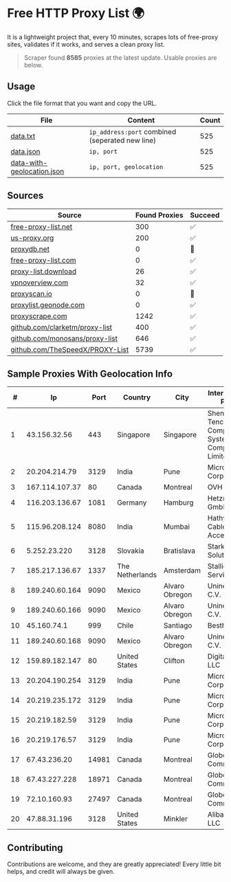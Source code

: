 
# Free HTTP Proxy List 🌍

It is a lightweight project that, every 10 minutes, scrapes lots of free-proxy sites, validates if it works, and serves a clean proxy list.


> Scraper found **8585** proxies at the latest update. Usable proxies are below.

## Usage

Click the file format that you want and copy the URL.


|File|Content|Count|
|----|-------|-----|
|[data.txt](https://raw.githubusercontent.com/themiralay/Proxy-List-World/master/data.txt)|`ip_address:port` combined (seperated new line)|525|
|[data.json](https://raw.githubusercontent.com/themiralay/Proxy-List-World/master/data.json)|`ip, port`|525|
|[data-with-geolocation.json](https://raw.githubusercontent.com/themiralay/Proxy-List-World/master/data-with-geolocation.json)|`ip, port, geolocation`|525|

## Sources

|Source|Found Proxies|Succeed|
|------|-------------|-------|
|[free-proxy-list.net](https://free-proxy-list.net)|300|✅|
|[us-proxy.org](https://www.us-proxy.org)|200|✅|
|[proxydb.net](http://proxydb.net)|0|🚫|
|[free-proxy-list.com](https://free-proxy-list.com/?page=&port=&type%5B%5D=http&type%5B%5D=https&up_time=0&search=Search)|0|✅|
|[proxy-list.download](https://www.proxy-list.download/HTTP)|26|✅|
|[vpnoverview.com](https://vpnoverview.com/privacy/anonymous-browsing/free-proxy-servers)|32|✅|
|[proxyscan.io](https://www.proxyscan.io)|0|🚫|
|[proxylist.geonode.com](https://proxylist.geonode.com/api/proxy-list?limit=300&page=1&sort_by=lastChecked&sort_type=desc&protocols=http,https)|0|✅|
|[proxyscrape.com](https://api.proxyscrape.com/v2/?request=displayproxies&protocol=http&timeout=10000&country=all&ssl=all&anonymity=all)|1242|✅|
|[github.com/clarketm/proxy-list](https://raw.githubusercontent.com/clarketm/proxy-list/master/proxy-list-raw.txt)|400|✅|
|[github.com/monosans/proxy-list](https://raw.githubusercontent.com/monosans/proxy-list/main/proxies/http.txt)|646|✅|
|[github.com/TheSpeedX/PROXY-List](https://raw.githubusercontent.com/TheSpeedX/PROXY-List/master/http.txt)|5739|✅|


## Sample Proxies With Geolocation Info

|#|Ip|Port|Country|City|Internet Service Provider|
|-|--|----|-------|----|-------------------------|
|1|43.156.32.56|443|Singapore|Singapore|Shenzhen Tencent Computer Systems Company Limited|
|2|20.204.214.79|3129|India|Pune|Microsoft Corporation|
|3|167.114.107.37|80|Canada|Montreal|OVH SAS|
|4|116.203.136.67|1081|Germany|Hamburg|Hetzner Online GmbH|
|5|115.96.208.124|8080|India|Mumbai|Hathway IP over Cable Internet Access|
|6|5.252.23.220|3128|Slovakia|Bratislava|Stark Industries Solutions LTD|
|7|185.217.136.67|1337|The Netherlands|Amsterdam|Stallion Network Services Limited|
|8|189.240.60.164|9090|Mexico|Alvaro Obregon|Uninet S.A. de C.V.|
|9|189.240.60.166|9090|Mexico|Alvaro Obregon|Uninet S.A. de C.V.|
|10|45.160.74.1|999|Chile|Santiago|Besthost Spa|
|11|189.240.60.168|9090|Mexico|Alvaro Obregon|Uninet S.A. de C.V.|
|12|159.89.182.147|80|United States|Clifton|DigitalOcean, LLC|
|13|20.204.190.254|3129|India|Pune|Microsoft Corporation|
|14|20.219.235.172|3129|India|Pune|Microsoft Corporation|
|15|20.219.182.59|3129|India|Pune|Microsoft Corporation|
|16|20.219.176.57|3129|India|Pune|Microsoft Corporation|
|17|67.43.236.20|14981|Canada|Montreal|GloboTech Communications|
|18|67.43.227.228|18971|Canada|Montreal|GloboTech Communications|
|19|72.10.160.93|27497|Canada|Montreal|GloboTech Communications|
|20|47.88.31.196|3128|United States|Minkler|Alibaba.com LLC|



## Contributing

Contributions are welcome, and they are greatly appreciated! Every
little bit helps, and credit will always be given.

